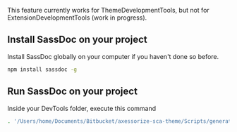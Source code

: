 This feature currently works for ThemeDevelopmentTools, but not for ExtensionDevelopmentTools (work in progress). 

## Install SassDoc on your project

Install SassDoc globally on your computer if you haven't done so before.

```bash
npm install sassdoc -g
```

## Run SassDoc on your project

Inside your DevTools folder, execute this command

```bash
. '/Users/home/Documents/Bitbucket/axessorize-sca-theme/Scripts/generate_sassdoc.sh'
```